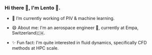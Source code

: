 ### Hi there 👋, I'm Lento 🦊.

- 🔭 I’m currently working of PIV & machine learning.


- 😄 About me: I'm an aerospace engineer 🚀, currently at Empa, Switzerland🇨🇭.

- ✨ Fun fact: I'm quite interested in fluid dynamics, specifically CFD methods at HPC scale.

<!--
**lento234/lento234** is a ✨ _special_ ✨ repository because its `README.md` (this file) appears on your GitHub profile.

Here are some ideas to get you started:

- 🔭 I’m currently working on ...
- 🌱 I’m currently learning ...
- 👯 I’m looking to collaborate on ...
- 🤔 I’m looking for help with ...
- 💬 Ask me about ...
- 📫 How to reach me: ...
- 😄 Pronouns: ...
-->
